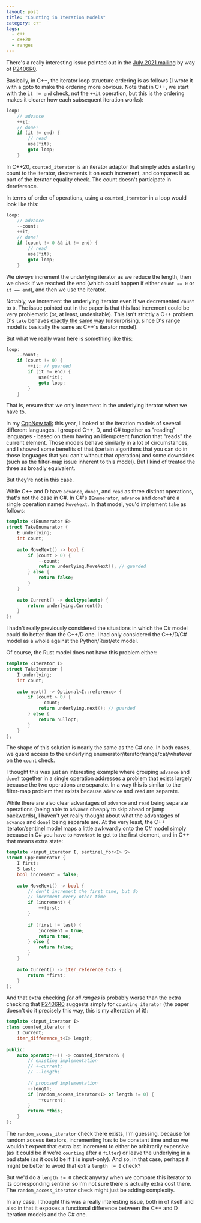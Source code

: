 ```yaml
---
layout: post
title: "Counting in Iteration Models"
category: c++
tags:
  - c++
  - c++20
  - ranges
---
```


There's a really interesting issue pointed out in the [July 2021 mailing](http://www.open-std.org/jtc1/sc22/wg21/docs/papers/2021/#mailing2021-07) by way of [P2406R0](https://wg21.link/p2406r0).

Basically, in C++, the iterator loop structure ordering is as follows (I wrote it with a goto to make the ordering more obvious. Note that in C++, we start with the `it != end` check, not the `++it` operation, but this is the ordering makes it clearer how each subsequent iteration works):

```cpp
loop:
    // advance
    ++it;
    // done?
    if (it != end) {
        // read
        use(*it);
        goto loop;
    }
```

In C++20, `counted_iterator` is an iterator adaptor that simply adds a starting count to the iterator, decrements it on each increment, and compares it as part of the iterator equality check. The count doesn't participate in dereference.

In terms of order of operations, using a `counted_iterator` in a loop would look like this:

```cpp
loop:
    // advance
    --count;
    ++it;
    // done?
    if (count != 0 && it != end) {
        // read
        use(*it);
        goto loop;
    }
```

We *always* increment the underlying iterator as we reduce the length, then we check if we reached the end (which could happen if either `count == 0` or `it == end`), and then we use the iterator. 

Notably, we increment the underlying iterator even if we decremented `count` to `0`. The issue pointed out in the paper is that this last increment could be very problematic (or, at least, undesirable). This isn't strictly a C++ problem. D's `take` behaves [exactly the same way](https://github.com/dlang/phobos/blob/master/std/range/package.d#L2256-L2263) (unsurprising, since D's range model is basically the same as C++'s iterator model).

But what we really want here is something like this:

```cpp
loop:
    --count;
    if (count != 0) {
        ++it; // guarded
        if (it != end) {
            use(*it);
            goto loop;
        }
    }
```

That is, ensure that we only increment in the underlying iterator when we have to.

In my [CppNow talk](https://t.co/DuwKG03ToN?amp=1) this year, I looked at the iteration models of several different languages. I grouped C++, D, and C# together as "reading" languages - based on them having an idempotent function that "reads" the current element. Those models behave similarly in a lot of circumstances, and I showed some benefits of that (certain algorithms that you can do in those languages that you can't without that operation) and some downsides (such as the filter-map issue inherent to this model). But I kind of treated the three as broadly equivalent. 

But they're not in this case.

While C++ and D have `advance`, `done?`, and `read` as three distinct operations, that's not the case in C#. In C#'s `IEnumerator`, `advance` and `done?` are a single operation named `MoveNext`. In that model, you'd implement `take` as follows:

```cpp
template <IEnumerator E>
struct TakeEnumerator {
    E underlying;
    int count;
    
    auto MoveNext() -> bool {
        if (count > 0) {
            --count;
            return underlying.MoveNext(); // guarded
        } else {
            return false;
        }
    }
    
    auto Current() -> decltype(auto) {
        return underlying.Current();
    }
};
```

I hadn't really previously considered the situations in which the C# model could do better than the C++/D one. I had only considered the C++/D/C# model as a whole against the Python/Rust/etc model.

Of course, the Rust model does not have this problem either:

```cpp
template <Iterator I>
struct TakeIterator {
    I underlying;
    int count;
    
    auto next() -> Optional<I::reference> {
        if (count > 0) {
            --count;
            return underlying.next(); // guarded
        } else {
            return nullopt;
        }
    }
};
```

The shape of this solution is nearly the same as the C# one. In both cases, we guard access to the underlying enumerator/iterator/range/cat/whatever on the `count` check. 

I thought this was just an interesting example where grouping `advance` and `done?` together in a single operation addresses a problem that exists largely because the two operations are separate. In a way this is similar to the filter-map problem that exists because `advance` and `read` are separate. 

While there are also clear advantages of `advance` and `read` being separate operations (being able to `advance` cheaply to skip ahead or jump backwards), I haven't yet really thought about what the advantages of `advance` and `done?` being separate are. At the very least, the C++ iterator/sentinel model maps a little awkwardly onto the C# model simply because in C# you have to `MoveNext` to get to the first element, and in C++ that means extra state:

```cpp
template <input_iterator I, sentinel_for<I> S>
struct CppEnumerator {
    I first;
    S last;
    bool increment = false;
    
    auto MoveNext() -> bool {
        // don't increment the first time, but do
        // increment every other time
        if (increment) {
            ++first;
        }
    
        if (first != last) {
            increment = true;
            return true;
        } else {
            return false;
        }
    }
    
    auto Current() -> iter_reference_t<I> {
        return *first;
    }
};
```

And that extra checking *for all ranges* is probably worse than the extra checking that [P2406R0](https://wg21.link/p2406r0) suggests simply for `counting_iterator` (the paper doesn't do it precisely this way, this is my alteration of it):

```cpp
template <input_iterator I>
class counted_iterator {
    I current;
    iter_difference_t<I> length;
    
public:
    auto operator++() -> counted_iterator& {
        // existing implementation
        // ++current;
        // --length;
        
        // proposed implementation
        --length;
        if (random_access_iterator<I> or length != 0) {
            ++current;
        }
        return *this;
    }
};
```

The `random_access_iterator` check there exists, I'm guessing, because for random access iterators, incrementing has to be constant time and so we wouldn't expect that extra last increment to either be arbitrarily expensive (as it could be if we're `counting` after a `filter`) or leave the underlying in a bad state (as it could be if `I` is input-only). And so, in that case, perhaps it might be better to avoid that extra `length != 0` check?

But we'd do a `length != 0` check anyway when we compare this iterator to its corresponding sentinel so I'm not sure there is actually extra cost there. The `random_access_iterator` check might just be adding complexity. 

In any case, I thought this was a really interesting issue, both in of itself and also in that it exposes a functional difference between the C++ and D iteration models and the C# one. 